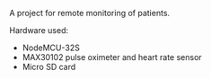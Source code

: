 A project for remote monitoring of patients.

Hardware used:
- NodeMCU-32S
- MAX30102 pulse oximeter and heart rate sensor
- Micro SD card
